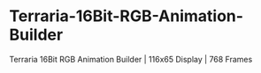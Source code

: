 # Terraria-16Bit-RGB-Animation-Builder
Terraria 16Bit RGB Animation Builder | 116x65 Display | 768 Frames
